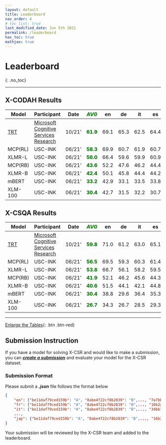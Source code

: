 ```yaml
---
layout: default
title: Leaderboard
nav_order: 4
# toc_list: true
last_modified_date: Jun 5th 2021
permalink: /leaderboard
has_toc: true
mathjax: true
---
```


# Leaderboard
{: .no_toc}


---

<style>
.avg{
    font-weight: 800;
    color: green;
}

</style>

<style>
/* Tooltip container */
.tooltip {
}

/* Tooltip text */
.tooltip .tooltiptext {
  visibility: hidden;
  width: 200px;
  background-color: black;
  color: #fff;
  text-align: center;
  padding: 5px 0;
  border-radius: 6px;
 
  /* Position the tooltip text - see examples below! */
  position: absolute;
  z-index: 1;
}

/* Show the tooltip text when you mouse over the tooltip container */
.tooltip:hover .tooltiptext {
  visibility: visible;
}
</style>


<!-- ![Mickey](images/all_results.png){: style="text-align:center; display:block; margin-left: auto; margin-right: auto;" width="100%"} -->


## X-CODAH Results
<table id='XCODAH'>
<thead>
<tr>
    <th class='model'>Model</th>
    <th>Participant</th>
    <th>Date</th>
    <th class="avg"><em>AVG</em></th>
    <th>en</th>
    <th>de</th>
    <th>it</th>
    <th>es</th>
    <th>fr</th>
    <th>nl</th>
    <th>ru</th>
    <th>vi</th>
    <th>zh</th>
    <th>hi</th>
    <th>pl</th>
    <th>ar</th>
    <th>ja</th>
    <th>pt</th>
    <th>sw</th>
    <th>ur</th>
</tr>
</thead>
<tbody>
<!-- <tr>
    <td>MCP + KG</td>
    <td class="tooltip"><a>Anonymous</a> <span class="tooltiptext"><br>2021-09-20</span> </td>
    <td>09/21'</td>
    <td class="avg">63.7</td>
    <td>68.9</td>
    <td>66.4</td>
    <td>63.7</td>
    <td>66.5</td>
    <td>66.6</td>
    <td>64.6</td>
    <td>64.0</td>
    <td>66.9</td>
    <td>65.4</td>
    <td>61.9</td>
    <td>64.1</td>
    <td>62.1</td>
    <td>60.2</td>
    <td>66.2</td>
    <td>55.5</td>
    <td>57.0</td>
</tr> -->
<tr>
    <td><a href="https://arxiv.org/abs/2110.08462" target="_blank">TRT</a></td>
    <td class="tooltip"><a href="https://arxiv.org/abs/2110.08462" target="_blank">Microsoft Cognitive Services Research </a><span class="tooltiptext">yuwfan@microsoft.com<br>2021-10-15</span> </td>
    <td>10/21'</td>
    <td class="avg">61.9</td>
    <td>69.1</td>
    <td>65.3</td>
    <td>62.5</td>
    <td>64.4</td>
    <td>64.3</td>
    <td>64.5</td>
    <td>61.8</td>
    <td>64.6</td>
    <td>63.3</td>
    <td>57.1</td>
    <td>62.7</td>
    <td>57.6</td>
    <td>61.6</td>
    <td>64.3</td>
    <td>52.5</td>
    <td>55.1</td>
</tr>
<tr>
    <td>MCP(RL)</td>
    <td class="tooltip"><a>USC-INK</a> <span class="tooltiptext">yuchen.lin@usc.edu <br> 2021-06-01</span> </td>
    <td>06/21'</td>
    <td class="avg">58.3</td>
    <td>69.9</td>
    <td>60.7</td>
    <td>61.9</td>
    <td>60.7</td>
    <td>61.4</td>
    <td>60.7</td>
    <td>58.6</td>
    <td>62.3</td>
    <td>61.9</td>
    <td>53.7</td>
    <td>59.0</td>
    <td>54.1</td>
    <td>54.7</td>
    <td>60.8</td>
    <td>44.6</td>
    <td>48.0</td>
</tr>
<tr>
    <td>XLMR-L</td>
    <td class="tooltip"><a>USC-INK</a> <span class="tooltiptext">yuchen.lin@usc.edu <br> 2021-06-01</span> </td>
    <td>06/21'</td>
    <td class="avg">56.0</td>
    <td>66.4</td>
    <td>59.6</td>
    <td>59.9</td>
    <td>60.9</td>
    <td>60.1</td>
    <td>59.3</td>
    <td>56.3</td>
    <td>57.4</td>
    <td>57.3</td>
    <td>49.1</td>
    <td>57.5</td>
    <td>51.2</td>
    <td>53.8</td>
    <td>58.2</td>
    <td>42.2</td>
    <td>46.6</td>
</tr>
<tr>
    <td>MCP(RB)</td>
    <td class="tooltip"><a>USC-INK</a> <span class="tooltiptext">yuchen.lin@usc.edu <br> 2021-06-01</span> </td>
    <td>06/21'</td>
    <td class="avg">43.6</td>
    <td>52.2</td>
    <td>47.6</td>
    <td>46.2</td>
    <td>44.4</td>
    <td>48.1</td>
    <td>44.8</td>
    <td>42.9</td>
    <td>43.2</td>
    <td>45.7</td>
    <td>37.8</td>
    <td>41.8</td>
    <td>41.8</td>
    <td>42.9</td>
    <td>44.7</td>
    <td>37.2</td>
    <td>36.4</td>
</tr>
<tr>
    <td>XLMR-B</td>
    <td class="tooltip"><a>USC-INK</a> <span class="tooltiptext">yuchen.lin@usc.edu <br> 2021-06-01</span> </td>
    <td>06/21'</td>
    <td class="avg">42.4</td>
    <td>50.1</td>
    <td>45.8</td>
    <td>44.4</td>
    <td>44.2</td>
    <td>45.2</td>
    <td>42.0</td>
    <td>44.1</td>
    <td>43.2</td>
    <td>44.6</td>
    <td>38.1</td>
    <td>41.9</td>
    <td>37.8</td>
    <td>42.0</td>
    <td>44.1</td>
    <td>35.6</td>
    <td>34.6</td>
</tr>
<tr>
    <td>mBERT</td>
    <td class="tooltip"><a>USC-INK</a> <span class="tooltiptext">yuchen.lin@usc.edu <br> 2021-06-01</span> </td>
    <td>06/21'</td>
    <td class="avg">33.2</td>
    <td>42.9</td>
    <td>33.1</td>
    <td>33.5</td>
    <td>33.8</td>
    <td>35.2</td>
    <td>33.7</td>
    <td>31.9</td>
    <td>22.8</td>
    <td>38.0</td>
    <td>26.5</td>
    <td>31.0</td>
    <td>34.8</td>
    <td>34.0</td>
    <td>37.2</td>
    <td>30.8</td>
    <td>31.5</td>
</tr>
<tr>
    <td>XLM-100</td>
    <td class="tooltip"><a>USC-INK</a> <span class="tooltiptext">yuchen.lin@usc.edu <br> 2021-06-01</span> </td>
    <td>06/21'</td>
    <td class="avg">30.4</td>
    <td>42.7</td>
    <td>31.5</td>
    <td>32.2</td>
    <td>30.7</td>
    <td>34.9</td>
    <td>32.6</td>
    <td>30.9</td>
    <td>24.7</td>
    <td>31.4</td>
    <td>26.8</td>
    <td>27.0</td>
    <td>30.0</td>
    <td>27.4</td>
    <td>33.2</td>
    <td>25.3</td>
    <td>24.9</td>
</tr>
</tbody>
</table>



## X-CSQA Results

<table id='XCSQA'>
<thead>
<tr>
    <th class='model'>Model</th>
    <th>Participant</th>
    <th>Date</th>
    <th class="avg"><em>AVG</em></th>
    <th>en</th>
    <th>de</th>
    <th>it</th>
    <th>es</th>
    <th>fr</th>
    <th>nl</th>
    <th>ru</th>
    <th>vi</th>
    <th>zh</th>
    <th>hi</th>
    <th>pl</th>
    <th>ar</th>
    <th>ja</th>
    <th>pt</th>
    <th>sw</th>
    <th>ur</th>
</tr>
</thead>
<tbody>
<!-- <tr>
    <td>MCP + KG</td>
    <td class="tooltip"><a>Anonymous</a> <span class="tooltiptext"><br>2021-09-20</span> </td>
    <td>09/21'</td>
    <td class="avg">59.8</td>
    <td>68.2</td>
    <td>62.1</td>
    <td>61.6</td>
    <td>64.4</td>
    <td>64.6</td>
    <td>61.9</td>
    <td>58.2</td>
    <td>60.7</td>
    <td>58.7</td>
    <td>55.5</td>
    <td>60.8</td>
    <td>56.4</td>
    <td>56.2</td>
    <td>63.2</td>
    <td>51.2</td>
    <td>53.3</td>
</tr> -->
<tr>
    <td><a href="https://arxiv.org/abs/2110.08462" target="_blank">TRT</a></td>
    <td class="tooltip"><a  href="https://arxiv.org/abs/2110.08462" target="_blank">Microsoft Cognitive Services Research </a> <span class="tooltiptext">yuwfan@microsoft.com<br>2021-10-15</span> </td>
        <td>10/21'</td>
    <td class="avg">59.8</td>
    <td>71.0</td>
    <td>61.2</td>
    <td>63.0</td>
    <td>65.1</td>
    <td>65.1</td>
    <td>62.8</td>
    <td>57.8</td>
    <td>58.9</td>
    <td>56.3</td>
    <td>56.1</td>
    <td>59.4</td>
    <td>56.2</td>
    <td>54.7</td>
    <td>64.6</td>
    <td>51.0</td>
    <td>53.9</td>
</tr>
<tr>
    <td>MCP(RL)</td>
    <td class="tooltip"><a>USC-INK</a> <span class="tooltiptext">yuchen.lin@usc.edu <br> 2021-06-01</span> </td>
    <td>06/21'</td>
    <td class="avg">56.5</td>
    <td>69.5</td>
    <td>59.3</td>
    <td>60.3</td>
    <td>61.4</td>
    <td>60.0</td>
    <td>61.1</td>
    <td>57.5</td>
    <td>55.7</td>
    <td>56.7</td>
    <td>51.3</td>
    <td>56.1</td>
    <td>52.3</td>
    <td>50.2</td>
    <td>60.7</td>
    <td>43.3</td>
    <td>48.8</td>
</tr>
<tr>
    <td>XLMR-L</td>
    <td class="tooltip"><a>USC-INK</a> <span class="tooltiptext">yuchen.lin@usc.edu <br> 2021-06-01</span> </td>
    <td>06/21'</td>
    <td class="avg">53.8</td>
    <td>66.7</td>
    <td>56.1</td>
    <td>58.2</td>
    <td>59.5</td>
    <td>60.3</td>
    <td>56.8</td>
    <td>52.1</td>
    <td>51.4</td>
    <td>52.7</td>
    <td>48.7</td>
    <td>53.9</td>
    <td>48.4</td>
    <td>50.0</td>
    <td>59.9</td>
    <td>41.6</td>
    <td>45.2</td>
</tr>
<tr>
    <td>MCP(RB)</td>
    <td class="tooltip"><a>USC-INK</a> <span class="tooltiptext">yuchen.lin@usc.edu <br> 2021-06-01</span> </td>
    <td>06/21'</td>
    <td class="avg">41.9</td>
    <td>52.1</td>
    <td>46.2</td>
    <td>45.6</td>
    <td>44.3</td>
    <td>44.7</td>
    <td>45.3</td>
    <td>42.8</td>
    <td>45.3</td>
    <td>44.3</td>
    <td>36.8</td>
    <td>41.4</td>
    <td>36.8</td>
    <td>37.5</td>
    <td>44.9</td>
    <td>28.1</td>
    <td>33.4</td>
</tr>
<tr>
    <td>XLMR-B</td>
    <td class="tooltip"><a>USC-INK</a> <span class="tooltiptext">yuchen.lin@usc.edu <br> 2021-06-01</span> </td>
    <td>06/21'</td>
    <td class="avg">40.6</td>
    <td>51.5</td>
    <td>44.1</td>
    <td>42.1</td>
    <td>44.8</td>
    <td>44.0</td>
    <td>43.3</td>
    <td>39.5</td>
    <td>42.6</td>
    <td>40.6</td>
    <td>34.6</td>
    <td>40.2</td>
    <td>38.4</td>
    <td>37.5</td>
    <td>43.4</td>
    <td>29.6</td>
    <td>33.0</td>
</tr>
<tr>
    <td>mBERT</td>
    <td class="tooltip"><a>USC-INK</a> <span class="tooltiptext">yuchen.lin@usc.edu <br> 2021-06-01</span> </td>
    <td>06/21'</td>
    <td class="avg">30.4</td>
    <td>38.8</td>
    <td>29.6</td>
    <td>36.4</td>
    <td>35.3</td>
    <td>33.8</td>
    <td>32.6</td>
    <td>32.7</td>
    <td>22.2</td>
    <td>37.8</td>
    <td>21.1</td>
    <td>27.2</td>
    <td>27.7</td>
    <td>31.4</td>
    <td>34.1</td>
    <td>21.8</td>
    <td>23.7</td>
</tr>
<tr>
    <td>XLM-100</td>
    <td class="tooltip"><a>USC-INK</a> <span class="tooltiptext">yuchen.lin@usc.edu <br> 2021-06-01</span> </td>
    <td>06/21'</td>
    <td class="avg">26.7</td>
    <td>34.3</td>
    <td>26.7</td>
    <td>28.5</td>
    <td>29.3</td>
    <td>28.3</td>
    <td>27.2</td>
    <td>29.9</td>
    <td>21.1</td>
    <td>28.6</td>
    <td>22.1</td>
    <td>26.6</td>
    <td>26.3</td>
    <td>25.1</td>
    <td>30.9</td>
    <td>20.1</td>
    <td>21.7</td>
</tr>
</tbody>
</table>

---

[Enlarge the Tables](full_table.html){: .btn .btn-red}

## Submission Instruction
If you have a model for solving X-CSR and would like to make a submission, you can [***create a submission***](https://xcsr-leaderboard.herokuapp.com/) and evaluate your model for the X-CSR dataset. 


### Submission Format
Please submit a ***.json*** file follows the format below
```json
{
    "en": {"be11daf79ced159b": "A", "8abe4f22cf8b2839": "B",..., "7a7bb4af46f9e09c": "C"},
    "fr": {"be11daf79ced159b": "A", "8abe4f22cf8b2839": "B",..., "16b2a162f9656b79": "C"},
    "it": {"be11daf79ced159b": "A", "8abe4f22cf8b2839": "B",..., "34bb7281c8e007f9": "C"},
    ...,
    "jap": {"be11daf79ced159b": "A", "8abe4f22cf8b2839": "B",..., "16b2a162f9656b79": "C"}
}
```

Your submission will be reviewed by the X-CSR team and added to the leaderboard.